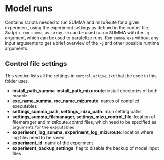 # Model runs
Contains scripts needed to run SUMMA and mizuRoute for a given experiment, using the experiment settings as defined in the control file. Script `1_run_summa_as_array.sh` can be used to run SUMMA with the `-g` argument, which can be used to parallelize runs. Run `summa.exe` without any input arguments to get a brief overview of the `-g` and other possible runtime arguments.

## Control file settings
This section lists all the settings in `control_active.txt` that the code in this folder uses.
- **install_path_summa, install_path_mizuroute**: install directories of both models
- **exe_name_summa, exe_name_mizuroute**: names of compiled executables
- **settings_summa_path, settings_mizu_path**: main setting paths
- **settings_summa_filemanager, settings_mizu_control_file**: location of filemanager and mizuRoute.control files, which need to be specified as arguments for the executables
- **experiment_log_summa, experiment_log_mizuroute**: location where log files need to be saved
- **experiment_id**: name of the experiment
- **experiment_backup_settings**: flag to disable the backup of model input files 

